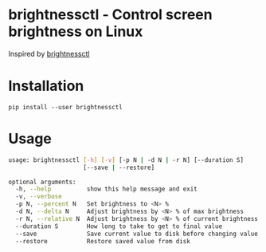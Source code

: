 # brightnessctl - Control screen brightness on Linux
Inspired by [brightnessctl](https://github.com/Hummer12007/brightnessctl)


# Installation
`pip install --user brightnessctl`


# Usage
```sh
usage: brightnessctl [-h] [-v] [-p N | -d N | -r N] [--duration S]
                     [--save | --restore]

optional arguments:
  -h, --help          show this help message and exit
  -v, --verbose
  -p N, --percent N   Set brightness to <N> %
  -d N, --delta N     Adjust brightness by <N> % of max brightness
  -r N, --relative N  Adjust brightness by <N> % of current brightness
  --duration S        How long to take to get to final value
  --save              Save current value to disk before changing value
  --restore           Restore saved value from disk
```

